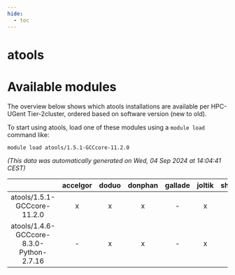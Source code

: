 ```yaml
---
hide:
  - toc
---
```


atools
======

# Available modules


The overview below shows which atools installations are available per HPC-UGent Tier-2cluster, ordered based on software version (new to old).

To start using atools, load one of these modules using a `module load` command like:

```shell
module load atools/1.5.1-GCCcore-11.2.0
```

*(This data was automatically generated on Wed, 04 Sep 2024 at 14:04:41 CEST)*  

| |accelgor|doduo|donphan|gallade|joltik|shinx|skitty|
| :---: | :---: | :---: | :---: | :---: | :---: | :---: | :---: |
|atools/1.5.1-GCCcore-11.2.0|x|x|x|-|x|-|x|
|atools/1.4.6-GCCcore-8.3.0-Python-2.7.16|-|x|x|-|x|-|x|
